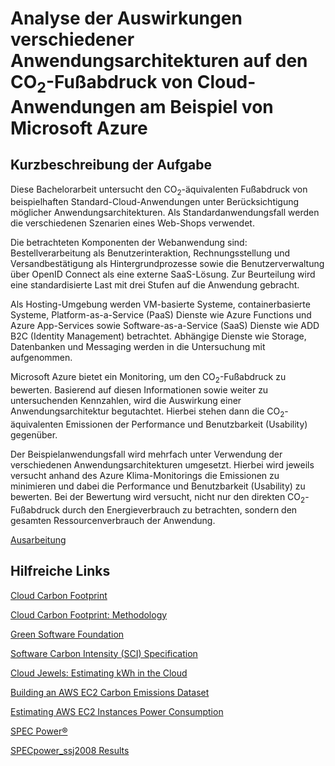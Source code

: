# Analyse der Auswirkungen verschiedener Anwendungsarchitekturen auf den CO<sub>2</sub>-Fußabdruck von Cloud-Anwendungen am Beispiel von Microsoft Azure


## Kurzbeschreibung der Aufgabe

Diese Bachelorarbeit untersucht den CO<sub>2</sub>-äquivalenten Fußabdruck von beispielhaften Standard-Cloud-Anwendungen unter Berücksichtigung möglicher Anwendungsarchitekturen. Als Standardanwendungsfall werden die verschiedenen Szenarien eines Web-Shops verwendet.

Die betrachteten Komponenten der Webanwendung sind: Bestellverarbeitung als Benutzerinteraktion, Rechnungsstellung und Versandbestätigung als Hintergrundprozesse sowie die Benutzerverwaltung über OpenID Connect als eine externe SaaS-Lösung. Zur Beurteilung wird eine standardisierte Last mit drei Stufen auf die Anwendung gebracht.

Als Hosting-Umgebung werden VM-basierte Systeme, containerbasierte Systeme, Platform-as-a-Service (PaaS) Dienste wie Azure Functions und Azure App-Services sowie Software-as-a-Service (SaaS) Dienste wie ADD B2C (Identity Management) betrachtet. Abhängige Dienste wie Storage, Datenbanken und Messaging werden in die Untersuchung mit aufgenommen.

Microsoft Azure bietet ein Monitoring, um den CO<sub>2</sub>-Fußabdruck zu bewerten. Basierend auf diesen Informationen sowie weiter zu untersuchenden Kennzahlen, wird die Auswirkung einer Anwendungsarchitektur begutachtet. Hierbei stehen dann die CO<sub>2</sub>-äquivalenten Emissionen der Performance und Benutzbarkeit (Usability) gegenüber.

Der Beispielanwendungsfall wird mehrfach unter Verwendung der verschiedenen Anwendungsarchitekturen umgesetzt. Hierbei wird jeweils versucht anhand des Azure Klima-Monitorings die Emissionen zu minimieren und dabei die Performance und Benutzbarkeit (Usability) zu bewerten. Bei der Bewertung wird versucht, nicht nur den direkten CO<sub>2</sub>-Fußabdruck durch den Energieverbrauch zu betrachten, sondern den gesamten Ressourcenverbrauch der Anwendung.

[Ausarbeitung](https://github.com/bluehands/howto-optimize-co2-footprint-cloud-application-in-azure/blob/main/Bachelorarbeit.pdf)

## Hilfreiche Links


[Cloud Carbon Footprint](https://www.cloudcarbonfootprint.org/)

[Cloud Carbon Footprint: Methodology](https://www.cloudcarbonfootprint.org/docs/methodology/)


[Green Software Foundation](https://greensoftware.foundation/)

[Software Carbon Intensity (SCI) Specification](https://github.com/Green-Software-Foundation/software_carbon_intensity)

[Cloud Jewels: Estimating kWh in the Cloud](https://www.etsy.com/codeascraft/cloud-jewels-estimating-kwh-in-the-cloud/)


[Building an AWS EC2 Carbon Emissions Dataset](https://medium.com/teads-engineering/building-an-aws-ec2-carbon-emissions-dataset-3f0fd76c98ac)

[Estimating AWS EC2 Instances Power Consumption](https://medium.com/teads-engineering/estimating-aws-ec2-instances-power-consumption-c9745e347959)

[SPEC Power®](https://www.spec.org/power_ssj2008/)

[SPECpower_ssj2008 Results](https://www.spec.org/cgi-bin/osgresults?conf=power_ssj2008)